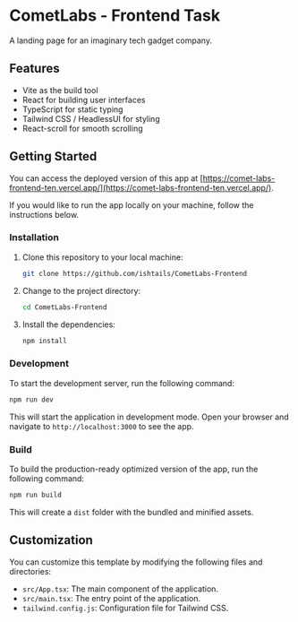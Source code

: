 # CometLabs - Frontend Task

A landing page for an imaginary tech gadget company.

## Features

- Vite as the build tool
- React for building user interfaces
- TypeScript for static typing
- Tailwind CSS / HeadlessUI for styling
- React-scroll for smooth scrolling

## Getting Started

You can access the deployed version of this app at [https://comet-labs-frontend-ten.vercel.app/](https://comet-labs-frontend-ten.vercel.app/).

If you would like to run the app locally on your machine, follow the instructions below.

### Installation

1. Clone this repository to your local machine:

   ```bash
   git clone https://github.com/ishtails/CometLabs-Frontend
   ```

2. Change to the project directory:

   ```bash
   cd CometLabs-Frontend
   ```

3. Install the dependencies:

   ```bash
   npm install
   ```

### Development

To start the development server, run the following command:

```bash
npm run dev
```

This will start the application in development mode. Open your browser and navigate to `http://localhost:3000` to see the app.

### Build

To build the production-ready optimized version of the app, run the following command:

```bash
npm run build
```

This will create a `dist` folder with the bundled and minified assets.

## Customization

You can customize this template by modifying the following files and directories:

- `src/App.tsx`: The main component of the application.
- `src/main.tsx`: The entry point of the application.
- `tailwind.config.js`: Configuration file for Tailwind CSS.
